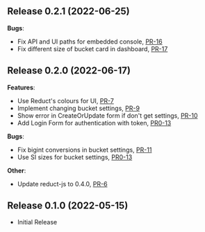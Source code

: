 ## Release 0.2.1 (2022-06-25)

**Bugs**:

* Fix API and UI paths for embedded console, [PR-16](https://github.com/reduct-storage/web-console/pull/16)
* Fix different size of bucket card in dashboard, [PR-17](https://github.com/reduct-storage/web-console/pull/17)

## Release 0.2.0 (2022-06-17)

**Features**:

* Use Reduct's colours for UI, [PR-7](https://github.com/reduct-storage/web-console/pull/7)
* Implement changing bucket settings, [PR-9](https://github.com/reduct-storage/web-console/pull/9)
* Show error in CreateOrUpdate form if don't get
  settings, [PR-10](https://github.com/reduct-storage/web-console/pull/10)
* Add Login Form for authentication with token, [PR0-13](https://github.com/reduct-storage/web-console/pull/13)

**Bugs**:

* Fix bigint conversions in bucket settings, [PR-11](https://github.com/reduct-storage/web-console/pull/11)
* Use SI sizes for bucket settings, [PR0-13](https://github.com/reduct-storage/web-console/pull/13)

**Other**:

* Update reduct-js to 0.4.0, [PR-6](https://github.com/reduct-storage/web-console/pull/6)

## Release 0.1.0 (2022-05-15)

* Initial Release
